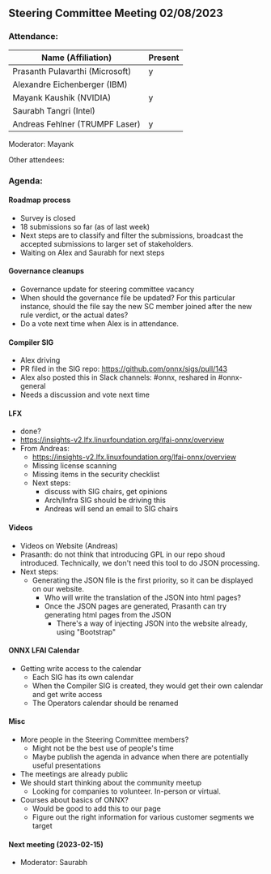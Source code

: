 ## Steering Committee Meeting 02/08/2023

### Attendance:

| Name (Affiliation)              | Present  |
| ------------------------------- | -------- |
| Prasanth Pulavarthi (Microsoft) | y  |
| Alexandre Eichenberger (IBM)    |   |
| Mayank Kaushik (NVIDIA)         | y  |
| Saurabh Tangri (Intel)          |   |
| Andreas Fehlner (TRUMPF Laser)  | y |

Moderator: Mayank

Other attendees: 

### Agenda:
  
  #### Roadmap process
  - Survey is closed
  - 18 submissions so far (as of last week)
  - Next steps are to classify and filter the submissions, broadcast the accepted submissions to larger set of stakeholders.
   - Waiting on Alex and Saurabh for next steps
  
  #### Governance cleanups
  - Governance update for steering committee vacancy
   - When should the governance file be updated? For this particular instance, should the file say the new SC member joined after the new rule verdict, or the actual dates?
   - Do a vote next time when Alex is in attendance.
  
  #### Compiler SIG
  - Alex driving
  - PR filed in the SIG repo: https://github.com/onnx/sigs/pull/143
   - Alex also posted this in Slack channels: #onnx, reshared in #onnx-general
  - Needs a discussion and vote next time

  #### LFX
  - done?
  - https://insights-v2.lfx.linuxfoundation.org/lfai-onnx/overview
  - From Andreas:
    - https://insights-v2.lfx.linuxfoundation.org/lfai-onnx/overview
    - Missing license scanning
    - Missing items in the security checklist
    - Next steps:
      - discuss with SIG chairs, get opinions
      - Arch/Infra SIG should be driving this
      - Andreas will send an email to SIG chairs

  #### Videos 
  - Videos on Website (Andreas)
  - Prasanth: do not think that introducing GPL in our repo shoud introduced. Technically, we don't need this tool to do JSON processing.
  - Next steps:
    - Generating the JSON file is the first priority, so it can be displayed on our website.
      - Who will write the translation of the JSON into html pages?
      - Once the JSON pages are generated, Prasanth can try generating html pages from the JSON
        - There's a way of injecting JSON into the website already, using "Bootstrap"

  #### ONNX LFAI Calendar
  - Getting write access to the calendar
    - Each SIG has its own calendar
    - When the Compiler SIG is created, they would get their own calendar and get write access
    - The Operators calendar should be renamed

  #### Misc
  - More people in the Steering Committee members?
    - Might not be the best use of people's time
    - Maybe publish the agenda in advance when there are potentially useful presentations
  - The meetings are already public
  - We should start thinking about the community meetup
    - Looking for companies to volunteer. In-person or virtual.
  - Courses about basics of ONNX?
    - Would be good to add this to our page
    - Figure out the right information for various customer segments we target

  #### Next meeting (2023-02-15)
  - Moderator: Saurabh


  
